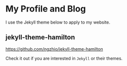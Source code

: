 # My Profile and Blog

I use the Jekyll theme below to apply to my website.

## jekyll-theme-hamilton
https://github.com/ngzhio/jekyll-theme-hamilton


Check it out if you are interested in `Jekyll` or their themes.